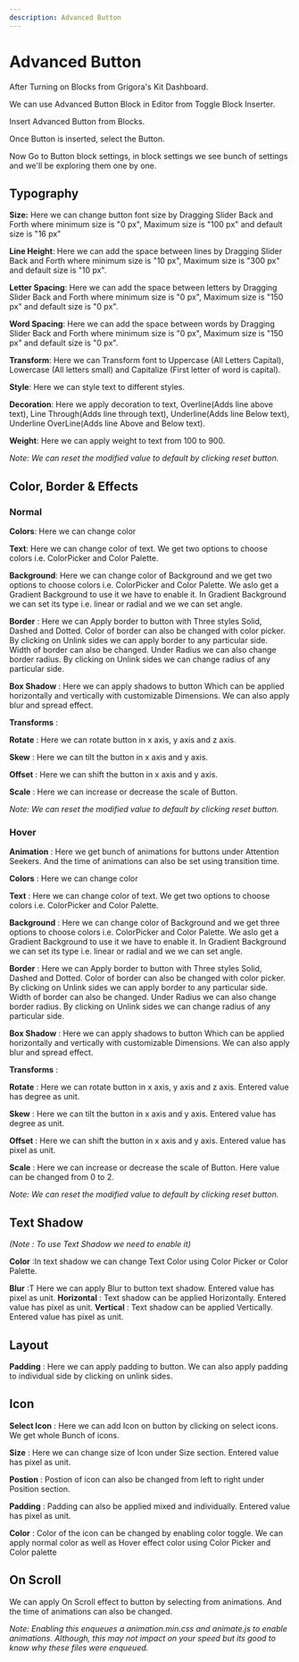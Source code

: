 ```yaml
---
description: Advanced Button
---
```


# Advanced Button

After Turning on Blocks from Grigora's Kit Dashboard.

We can use Advanced Button Block in Editor from Toggle Block Inserter.

Insert Advanced Button from Blocks.

Once Button is inserted, select the Button.

Now Go to Button block settings, in block settings we see bunch of settings and we'll be exploring them one by one.

## Typography

**Size:** Here we can change button font size by Dragging Slider Back and Forth where minimum size is "0 px", Maximum size is "100 px" and default size is "16 px"

**Line Height**: Here we can add the space between lines by Dragging Slider Back and Forth where minimum size is "10 px", Maximum size is "300 px" and default size is "10 px".

**Letter Spacing**: Here we can add the space between letters by Dragging Slider Back and Forth where minimum size is "0 px", Maximum size is "150 px" and default size is "0 px".  

**Word Spacing**: Here we can add the space between words by Dragging Slider Back and Forth where minimum size is "0 px", Maximum size is "150 px" and default size is "0 px".

**Transform**: Here we can Transform font to Uppercase (All Letters Capital), Lowercase (All letters small) and Capitalize (First letter of word is capital).

**Style**: Here we can style text to different styles.

**Decoration**: Here we apply decoration to text, Overline(Adds line above text), Line Through(Adds line through text), Underline(Adds line Below text), Underline OverLine(Adds line Above and Below text).

**Weight**: Here we can apply weight to text from 100 to 900.

*Note: We can reset the modified value to default by clicking reset button.*

## Color, Border & Effects

### Normal

**Colors**: Here we can change color

**Text**: Here we can change color of text. We get two options to choose colors i.e. 
ColorPicker and Color Palette. 

**Background**: Here we can change color of Background and we get two options to choose colors i.e. ColorPicker and Color Palette. We aslo get a Gradient Background to use it we have to enable it. In Gradient Background we can set its type i.e. linear or radial and we we can set angle.

**Border** : Here we can Apply border to button with Three styles Solid, Dashed and Dotted.
Color of border can also be changed with color picker. 
By clicking on Unlink sides we can apply border to any particular side. 
Width of border can also be changed.
Under Radius we can also change border radius. By clicking on Unlink sides we can change radius of any particular side.

**Box Shadow** : Here we can apply shadows to button Which can be applied horizontally and vertically with customizable Dimensions. We can also apply blur and spread effect.
    
**Transforms** : 

**Rotate** : Here we can rotate button in x axis, y axis and z axis.

**Skew** : Here we can tilt the button in x axis and y axis.

**Offset** : Here we can shift the button in x axis and y axis. 

**Scale** : Here we can increase or decrease the scale of Button.

*Note: We can reset the modified value to default by clicking reset button.*

### Hover

**Animation** : Here we get bunch of animations for buttons under Attention Seekers. And the time of animations can also be set using transition time.

**Colors** : Here we can change color

**Text** : Here we can change color of text. We get two options to choose colors i.e. ColorPicker and Color Palette. 

**Background** : Here we can change color of Background and we get  three options to choose colors i.e. ColorPicker and Color Palette. We aslo get a Gradient Background to use it we have to enable it. In Gradient Background we can set its type i.e. linear or radial and we we can set angle.


**Border** : Here we can Apply border to button with Three styles Solid, Dashed and Dotted.
Color of border can also be changed with color picker. 
By clicking on Unlink sides we can apply border to any particular side. 
Width of border can also be changed.
Under Radius we can also change border radius. By clicking on Unlink sides we can change radius of any particular side.

**Box Shadow** : Here we can apply shadows to button Which can be applied horizontally and vertically with customizable Dimensions. We can also apply blur and spread effect.
    
**Transforms** : 

**Rotate** : Here we can rotate button in x axis, y axis and z axis. Entered value has degree as unit.

**Skew** : Here we can tilt the button in x axis and y axis. Entered value has degree as unit.

**Offset** : Here we can shift the button in x axis and y axis. Entered value has pixel as unit.

**Scale** : Here we can increase or decrease the scale of Button. Here value can be changed from 0 to 2.

*Note: We can reset the modified value to default by clicking reset button.*

## Text Shadow
*(Note : To use Text Shadow we need to enable it)*

**Color** :In text shadow we can change Text Color using Color Picker or Color Palette.

**Blur** :T Here we can apply Blur to button text shadow. Entered value has pixel as unit.
**Horizontal** : Text shadow can be applied Horizontally. Entered value has pixel as unit.
**Vertical** : Text shadow can be applied Vertically. Entered value has pixel as unit.

## Layout

**Padding** : Here we can apply padding to button. We can also apply padding to individual side by clicking on unlink sides.
    
## Icon 

**Select Icon** : Here we can add Icon on button by clicking on select icons. We get whole Bunch of icons.

**Size** : Here we can change size of Icon under Size section. Entered value has pixel as unit.

**Postion** : Postion of icon can also be changed from left to right under Position section.

**Padding** : Padding can also be applied mixed and individually. Entered value has pixel as unit. 

**Color** : Color of the icon can be changed by enabling color toggle. We can apply normal color as well as Hover effect color using Color Picker and Color palette 

## On Scroll

We can apply On Scroll effect to button by selecting from animations. And the time of animations can also be changed.

*Note: Enabling this enqueues a animation.min.css and animate.js to enable animations. Although, this may not impact on your speed but its good to know why these files were enqueued.*